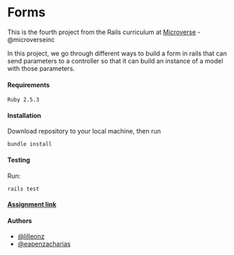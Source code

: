 # Forms

This is the fourth project from the Rails curriculum at [Microverse](https://www.microverse.org/) - @microverseinc

In this project, we go through different ways to build a form in rails that can send parameters to a controller so that it can build an instance of a model with those parameters.
#### Requirements

    Ruby 2.5.3

#### Installation

Download repository to your local machine, then run
   
    bundle install

#### Testing

Run:

    rails test

#### [Assignment link](https://www.theodinproject.com/courses/ruby-on-rails/lessons/forms)  

#### Authors

* [@lilleonz](https://github.com/lilleonz)
* [@eapenzacharias](https://github.com/eapenzacharias)
